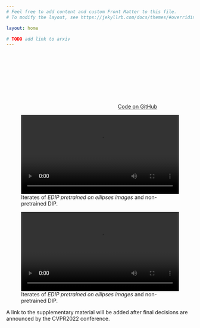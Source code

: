 ```yaml
---
# Feel free to add content and custom Front Matter to this file.
# To modify the layout, see https://jekyllrb.com/docs/themes/#overriding-theme-defaults

layout: home

# TODO add link to arxiv
---
```


<a href="{{ site.github.repository_url }}" title="{{ social.github | escape }}"><svg class="svg-icon grey"><use xlink:href="{{ '/assets/minima-social-icons.svg#github' | relative_url }}"></use></svg>Code on GitHub</a>

<figure>
<video width="100%" controls>
<source src="{{ site.baseurl }}/assets/videos/edip_ellipses_lotus_20.mp4" type="video/mp4">
Your browser does not support the video tag.
</video>
<figcaption>Iterates of <em>EDIP pretrained on ellipses images</em> and non-pretrained DIP.</figcaption>
</figure>

<figure>
<video width="100%" controls>
<source src="{{ site.baseurl }}/assets/videos/edip_ellipses_walnut_120.mp4" type="video/mp4">
Your browser does not support the video tag.
</video>
<figcaption>Iterates of <em>EDIP pretrained on ellipses images</em> and non-pretrained DIP.</figcaption>
</figure>

A link to the supplementary material will be added after final decisions are announced by the CVPR2022 conference.

